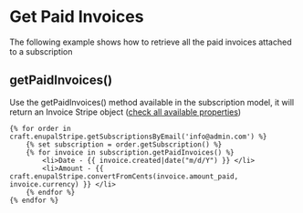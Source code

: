 # Get Paid Invoices

The following example shows how to retrieve all the paid invoices attached to a subscription

## getPaidInvoices()

Use the getPaidInvoices() method available in the subscription model, it will return an Invoice Stripe object ([check all available properties](https://stripe.com/docs/api/invoices/object))

```twig
{% for order in craft.enupalStripe.getSubscriptionsByEmail('info@admin.com') %}
    {% set subscription = order.getSubscription() %}
    {% for invoice in subscription.getPaidInvoices() %}
        <li>Date - {{ invoice.created|date("m/d/Y") }} </li>
        <li>Amount - {{ craft.enupalStripe.convertFromCents(invoice.amount_paid, invoice.currency) }} </li>
    {% endfor %}
{% endfor %}
```